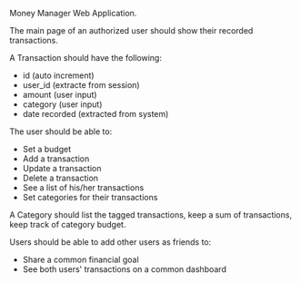 Money Manager Web Application.

The main page of an authorized user should show their recorded transactions.

A Transaction should have the following:
- id (auto increment)
- user_id (extracte from session)
- amount (user input)
- category (user input)
- date recorded (extracted from system)

The user should be able to:
- Set a budget
- Add a transaction
- Update a transaction
- Delete a transaction
- See a list of his/her transactions
- Set categories for their transactions

A Category should list the tagged transactions, keep a sum of transactions, keep track of category budget.

Users should be able to add other users as friends to:
- Share a common financial goal
- See both users' transactions on a common dashboard


